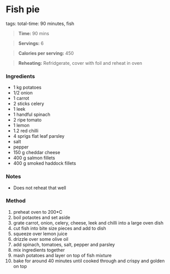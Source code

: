 # Fish pie
tags: total-time: 90 minutes, fish

> **Time:** 90 mins

> **Servings:** 6

> **Calories per serving:** 450

> **Reheating:** Refridgerate, cover with foil and reheat in oven

### Ingredients

* 1 kg potatoes
* 1/2 onion
* 1 carrot
* 2 sticks celery
* 1 leek
* 1 handful spinach
* 2 ripe tomato
* 1 lemon
* 1.2 red chilli
* 4 sprigs flat leaf parsley
* salt
* pepper
* 150 g cheddar cheese
* 400 g salmon fillets
* 400 g smoked haddock fillets

### Notes
* Does not reheat that well

### Method

1. preheat oven to 200*C
2. boil potaotes and set aside
3. grate carrot, onion, celery, cheese, leek and chilli into a large oven dish
4. cut fish into bite size pieces and add to dish
5. squeeze over lemon juice
6. drizzle over some olive oil
7. add spinach, tomatoes, salt, pepper and parsley
8. mix ingredients together
9. mash potatoes and layer on top of fish mixture
10. bake for around 40 minutes until cooked through and crispy and golden on top
